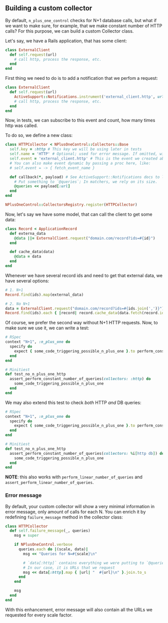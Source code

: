 ## Building a custom collector

By default, `n_plus_one_control` checks for N+1 database calls, but what if we want to make sure, for example, that we make constant number of HTTP calls? For this purpose, we can build a custom Collector class.

Let's say, we have a Rails application, that has some client:
```ruby
class ExternalClient
  def self.request(url)
    # call http, process the response, etc.
  end
end
```

First thing we need to do is to add a notification that we perfom a request:
```ruby
class ExternalClient
  def self.request(url)
    ActiveSupport::Notifications.instrument('external_client.http', url: url)
    # call http, process the response, etc.
  end
end
```

Now, in tests, we can subscribe to this event and count, how many times http was called.

To do so, we define a new class:
```ruby
class HTTPCollector < NPlusOneControl::Collectors::Base
  self.key = :http # This key we will be using later in tests
  self.name = 'HTTP' # Optional; used for error message. If omitted, will default to `key.to_s.upcase`
  self.event = 'external_client.http' # This is the event we created above
  # You can also make event dynamic by passing a proc here, like:
  # self.event = -> { fetch_event_name }

  def callback(*, payload) # See ActiveSupport::Notifications docs to learn about other params
    # Put something to `@queries`; In matchers, we rely on its size.
    @queries << payload[:url]
  end
end

NPlusOneControl::CollectorsRegistry.register(HTTPCollector)
```

Now, let's say we have some model, that can call the client to get some data:
```ruby
class Record < ApplicationRecord
  def externa_data
    @data ||= ExternalClient.request("domain.com/record?ids=#{id}")
  end

  def cache_data(data)
    @data = data
  end
end
```

Whenever we have several record ids and need to get that external data, we have several options:
```ruby
# 1. N+1
Record.find(ids).map(external_data)

# 2. No N+1
data = ExternalClient.request("domain.com/record?ids=#{ids.join(',')}") # Yes, quite a simplified example, but still
Record.find(ids).each { |record| record.cache_data(data.fetch(record.id)) }
```

Of course, we prefer the second way without N+1 HTTP requests. Now, to make sure we use it, we can write a test:

```ruby
# RSpec
context "N+1", :n_plus_one do
  specify do
    expect { some_code_triggering_possible_n_plus_one }.to perform_constant_number_of_queries.to(:http)
  end
end

# Minitiest
def test_no_n_plus_one_http
  assert_perform_constant_number_of_queries(collectors: :http) do
    some_code_triggering_possible_n_plus_one
  end
end
```

We may also extend this test to check _both_ HTTP _and_ DB queries:
```ruby
# RSpec
context "N+1", :n_plus_one do
  specify do
    expect { some_code_triggering_possible_n_plus_one }.to perform_constant_number_of_queries.to(:db, :http)
  end
end

# Minitiest
def test_no_n_plus_one_http
  assert_perform_constant_number_of_queries(collectors: %i[http db]) do
    some_code_triggering_possible_n_plus_one
  end
end
```

**NOTE**: this also works with `perform_linear_number_of_queries` and `assert_perform_linear_number_of_queries`.

### Error message

By default, your custom collector will show a very minimal information in error message, only amount of calls for each N. You can enrich it by redefining `failure_message` method in the collector class:
```ruby
class HTTPCollector
  def self.failure_message(_, queries)
    msg = super

    if NPlusOneControl.verbose
      queries.each do |(scale, data)|
        msg << "Queries for N=#{scale}\n"

        # `data[:http]` contains everything we were putting to `@queries` in the `callback` method for the given scale.
        # In our case, it is URLs that we request
        msg << data[:http].map { |url| "  #{url}\n" }.join.to_s
      end
    end

    msg
  end
end
```

With this enhancement, error message will also contain all the URLs we requested for every scale factor.
